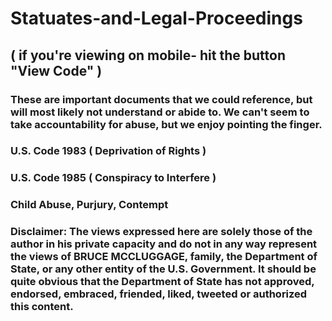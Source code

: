 # Statuates-and-Legal-Proceedings
## ( if you're viewing on mobile- hit the button "View Code" )
### These are important documents that we could reference, but will most likely not understand or abide to. We can't seem to take accountability for abuse, but we enjoy pointing the finger.



### U.S. Code 1983 ( Deprivation of Rights )
### U.S. Code 1985 ( Conspiracy to Interfere )
### Child Abuse, Purjury, Contempt


### Disclaimer:  The views expressed here are solely those of the author in his private  capacity and do not in any way represent the views of BRUCE MCCLUGGAGE, family, the Department of  State, or any other entity of the U.S. Government. It should be quite  obvious that the Department of State has not approved, endorsed,  embraced, friended, liked, tweeted or authorized this content. 
